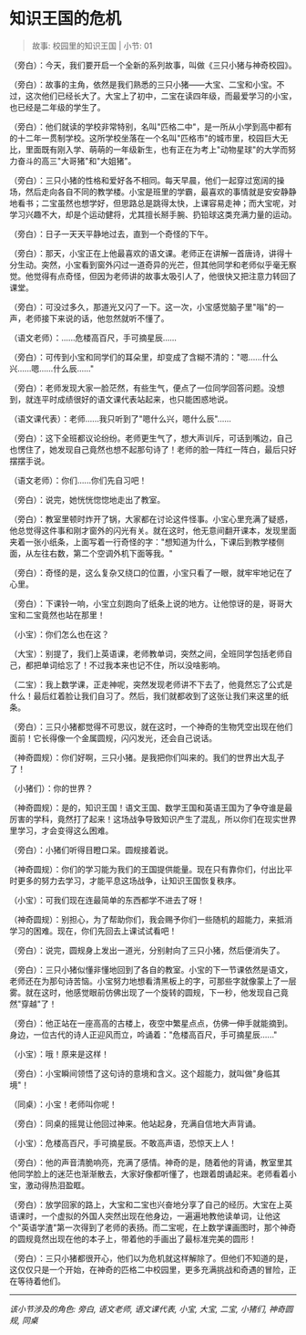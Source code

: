 # 知识王国的危机

> 故事: 校园里的知识王国 | 小节: 01

（旁白）：今天，我们要开启一个全新的系列故事，叫做《三只小猪与神奇校园》。

（旁白）：故事的主角，依然是我们熟悉的三只小猪——大宝、二宝和小宝。不过，这次他们已经长大了。大宝上了初中，二宝在读四年级，而最爱学习的小宝，也已经是二年级的学生了。

（旁白）：他们就读的学校非常特别，名叫"匹格二中"，是一所从小学到高中都有的十二年一贯制学校。这所学校坐落在一个名叫"匹格市"的城市里，校园巨大无比，里面既有刚入学、萌萌的一年级新生，也有正在为考上"动物星球"的大学而努力奋斗的高三"大哥猪"和"大姐猪"。

（旁白）：三只小猪的性格和爱好各不相同。每天早晨，他们一起穿过宽阔的操场，然后走向各自不同的教学楼。小宝是班里的学霸，最喜欢的事情就是安安静静地看书；二宝虽然也想学好，但思路总是跳得太快，上课容易走神；而大宝呢，对学习兴趣不大，却是个运动健将，尤其擅长掰手腕、扔铅球这类充满力量的运动。

（旁白）：日子一天天平静地过去，直到一个奇怪的下午。

（旁白）：那天，小宝正在上他最喜欢的语文课。老师正在讲解一首唐诗，讲得十分生动。突然，小宝看到窗外闪过一道奇异的光芒，但其他同学和老师似乎毫无察觉。他觉得有点奇怪，但因为老师讲的故事太吸引人了，他很快又把注意力转回了课堂。

（旁白）：可没过多久，那道光又闪了一下。这一次，小宝感觉脑子里"嗡"的一声，老师接下来说的话，他忽然就听不懂了。

（语文老师）：......危楼高百尺，手可摘星辰......

（旁白）：可传到小宝和同学们的耳朵里，却变成了含糊不清的："嗯......什么兴......嗯......什么辰......"

（旁白）：老师发现大家一脸茫然，有些生气，便点了一位同学回答问题。没想到，就连平时成绩很好的语文课代表站起来，也只能困惑地说。

（语文课代表）：老师......我只听到了"嗯什么兴，嗯什么辰"......

（旁白）：这下全班都议论纷纷。老师更生气了，想大声训斥，可话到嘴边，自己也愣住了，她发现自己竟然也想不起那句诗了！老师的脸一阵红一阵白，最后只好摆摆手说。

（语文老师）：你们......你们先自习吧！

（旁白）：说完，她恍恍惚惚地走出了教室。

（旁白）：教室里顿时炸开了锅，大家都在讨论这件怪事。小宝心里充满了疑惑，他总觉得这件事和刚才窗外的闪光有关。就在这时，他无意间翻开课本，发现里面夹着一张小纸条，上面写着一行奇怪的字："想知道为什么，下课后到教学楼侧面，从左往右数，第二个空调外机下面等我。"

（旁白）：奇怪的是，这么复杂又绕口的位置，小宝只看了一眼，就牢牢地记在了心里。

（旁白）：下课铃一响，小宝立刻跑向了纸条上说的地方。让他惊讶的是，哥哥大宝和二宝竟然也站在那里！

（小宝）：你们怎么也在这？

（大宝）：别提了，我们上英语课，老师教单词，突然之间，全班同学包括老师自己，都把单词给忘了！不过我本来也记不住，所以没啥影响。

（二宝）：我上数学课，正走神呢，突然发现老师讲不下去了，他竟然忘了公式是什么！最后红着脸让我们自习了。然后，我们就都收到了这张让我们来这里的纸条。

（旁白）：三只小猪都觉得不可思议，就在这时，一个神奇的生物凭空出现在他们面前！它长得像一个金属圆规，闪闪发光，还会自己说话。

（神奇圆规）：你们好啊，三只小猪。是我把你们叫来的。我们的世界出大乱子了！

（小猪们）：你的世界？

（神奇圆规）：是的，知识王国！语文王国、数学王国和英语王国为了争夺谁是最厉害的学科，竟然打了起来！这场战争导致知识产生了混乱，所以你们在现实世界里学习，才会变得这么困难。

（旁白）：小猪们听得目瞪口呆。圆规接着说。

（神奇圆规）：你们的学习能为我们的王国提供能量。现在只有靠你们，付出比平时更多的努力去学习，才能平息这场战争，让知识王国恢复秩序。

（小宝）：可我们现在连最简单的东西都学不进去了呀！

（神奇圆规）：别担心，为了帮助你们，我会赐予你们一些随机的超能力，来抵消学习的困难。现在，你们先回去上课试试看吧！

（旁白）：说完，圆规身上发出一道光，分别射向了三只小猪，然后便消失了。

（旁白）：三只小猪似懂非懂地回到了各自的教室。小宝的下一节课依然是语文，老师还在为那句诗苦恼。小宝努力地想看清黑板上的字，可那些字就像蒙上了一层雾。就在这时，他感觉眼前仿佛出现了一个旋转的圆规，下一秒，他发现自己竟然"穿越"了！

（旁白）：他正站在一座高高的古楼上，夜空中繁星点点，仿佛一伸手就能摘到。身边，一位古代的诗人正迎风而立，吟诵着："危楼高百尺，手可摘星辰......"

（小宝）：哦！原来是这样！

（旁白）：小宝瞬间领悟了这句诗的意境和含义。这个超能力，就叫做"身临其境"！

（同桌）：小宝！老师叫你呢！

（旁白）：同桌的摇晃让他回过神来。他站起身，充满自信地大声背诵。

（小宝）：危楼高百尺，手可摘星辰。不敢高声语，恐惊天上人！

（旁白）：他的声音清脆响亮，充满了感情。神奇的是，随着他的背诵，教室里其他同学脸上的迷茫也渐渐散去，大家好像都听懂了，也跟着朗诵起来。老师看着小宝，激动得热泪盈眶。

（旁白）：放学回家的路上，大宝和二宝也兴奋地分享了自己的经历。大宝在上英语课时，一个虚拟的外国人突然出现在他身边，一遍遍地教他读单词，让他这个"英语学渣"第一次得到了老师的表扬。而二宝呢，在上数学课画图时，那个神奇的圆规竟然出现在他的本子上，带着他的手画出了最标准完美的圆形！

（旁白）：三只小猪都很开心，他们以为危机就这样解除了。但他们不知道的是，这仅仅只是一个开始，在神奇的匹格二中校园里，更多充满挑战和奇遇的冒险，正在等待着他们。

---
*该小节涉及的角色: 旁白, 语文老师, 语文课代表, 小宝, 大宝, 二宝, 小猪们, 神奇圆规, 同桌*